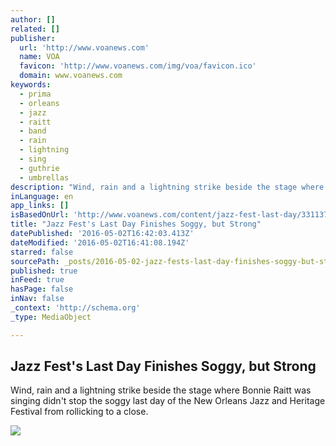 ```yaml
---
author: []
related: []
publisher:
  url: 'http://www.voanews.com'
  name: VOA
  favicon: 'http://www.voanews.com/img/voa/favicon.ico'
  domain: www.voanews.com
keywords:
  - prima
  - orleans
  - jazz
  - raitt
  - band
  - rain
  - lightning
  - sing
  - guthrie
  - umbrellas
description: "Wind, rain and a lightning strike beside the stage where Bonnie Raitt was singing didn't stop the soggy last day of the New Orleans Jazz and Heritage Festival from rollicking to a close."
inLanguage: en
app_links: []
isBasedOnUrl: 'http://www.voanews.com/content/jazz-fest-last-day/3311373.html'
title: "Jazz Fest's Last Day Finishes Soggy, but Strong"
datePublished: '2016-05-02T16:42:03.413Z'
dateModified: '2016-05-02T16:41:08.194Z'
starred: false
sourcePath: _posts/2016-05-02-jazz-fests-last-day-finishes-soggy-but-strong.md
published: true
inFeed: true
hasPage: false
inNav: false
_context: 'http://schema.org'
_type: MediaObject

---
```

<article style=""><h1>Jazz Fest's Last Day Finishes Soggy, but Strong</h1><p>Wind, rain and a lightning strike beside the stage where Bonnie Raitt was singing didn't stop the soggy last day of the New Orleans Jazz and Heritage Festival from rollicking to a close.</p><img src="http://gdb.voanews.com/0BB78193-E447-46BB-8A62-0119ABB5858D_cx0_cy3_cw0_mw1024_mh1024_s.jpg" /></article>